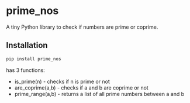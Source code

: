 # prime_nos

A tiny Python library to check if numbers are prime or coprime.

## Installation

```bash
pip install prime_nos

```
has 3 functions:
 - is_prime(n) - checks if n is prime or not
 - are_coprime(a,b) - checks if a and b are coprime or not
 - prime_range(a,b) - returns a list of all prime numbers between a and b